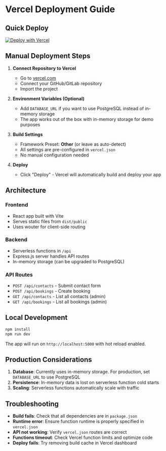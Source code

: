 # Vercel Deployment Guide

## Quick Deploy

[![Deploy with Vercel](https://vercel.com/button)](https://vercel.com/new/clone?repository-url=https://github.com/your-username/your-repo)

## Manual Deployment Steps

1. **Connect Repository to Vercel**
   - Go to [vercel.com](https://vercel.com)
   - Connect your GitHub/GitLab repository
   - Import the project

2. **Environment Variables (Optional)**
   - Add `DATABASE_URL` if you want to use PostgreSQL instead of in-memory storage
   - The app works out of the box with in-memory storage for demo purposes

3. **Build Settings**
   - Framework Preset: **Other** (or leave as auto-detect)
   - All settings are pre-configured in `vercel.json`
   - No manual configuration needed

4. **Deploy**
   - Click "Deploy" - Vercel will automatically build and deploy your app

## Architecture

### Frontend
- React app built with Vite
- Serves static files from `dist/public`
- Uses wouter for client-side routing

### Backend
- Serverless functions in `/api`
- Express.js server handles API routes
- In-memory storage (can be upgraded to PostgreSQL)

### API Routes
- `POST /api/contacts` - Submit contact form
- `POST /api/bookings` - Create booking
- `GET /api/contacts` - List all contacts (admin)
- `GET /api/bookings` - List all bookings (admin)

## Local Development

```bash
npm install
npm run dev
```

The app will run on `http://localhost:5000` with hot reload enabled.

## Production Considerations

1. **Database**: Currently uses in-memory storage. For production, set `DATABASE_URL` to use PostgreSQL
2. **Persistence**: In-memory data is lost on serverless function cold starts
3. **Scaling**: Serverless functions automatically scale with traffic

## Troubleshooting

- **Build fails**: Check that all dependencies are in `package.json`
- **Runtime error**: Ensure function runtime is properly specified in `vercel.json`
- **API not working**: Verify `vercel.json` routes are correct
- **Functions timeout**: Check Vercel function limits and optimize code
- **Deploy fails**: Try removing build cache in Vercel dashboard